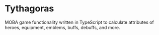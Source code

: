 # Tythagoras
MOBA game functionality written in TypeScript to calculate attributes of heroes, equipment, emblems, buffs, debuffs, and more.
